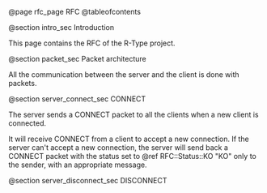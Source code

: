 @page rfc_page RFC
@tableofcontents

@section intro_sec Introduction

This page contains the RFC of the R-Type project.

@section packet_sec Packet architecture

All the communication between the server and the client is done with packets.


@section server_connect_sec CONNECT

The server sends a CONNECT packet to all the clients when a new client is connected.

It will receive CONNECT from a client to accept a new connection.
If the server can't accept a new connection, the server will send back a CONNECT packet with the status set to @ref RFC::Status::KO "KO" only to the sender, with an appropriate message.

@section server_disconnect_sec DISCONNECT
